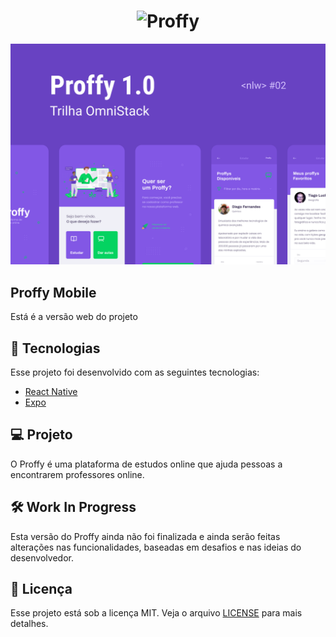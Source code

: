 <h1 align="center">
    <img alt="Proffy" title="Proffy" src="https://github.com/rocketseat-education/nlw-02-omnistack/raw/master/.github/logo.svg" />
</h1>

<img alt="Proffy Mobile" title="Proffy Mobile" src="https://github.com/Drarkors/Proffy-Mobile/blob/master/Proffy%20Mobile.png?raw=true" />

## Proffy Mobile
Está é a versão web do projeto

## 🚀 Tecnologias

Esse projeto foi desenvolvido com as seguintes tecnologias:

- [React Native](https://facebook.github.io/react-native/)
- [Expo](https://expo.io/)

## 💻 Projeto

O Proffy é uma plataforma de estudos online que ajuda pessoas a encontrarem professores online.

## 🛠 Work In Progress
Esta versão do Proffy ainda não foi finalizada e ainda serão feitas alterações nas funcionalidades, baseadas em desafios e nas ideias do desenvolvedor.

## :memo: Licença

Esse projeto está sob a licença MIT. Veja o arquivo [LICENSE](LICENSE) para mais detalhes.
